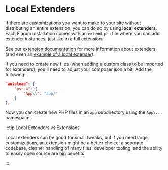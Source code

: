 # Local Extenders

If there are customizations you want to make to your site without distributing an entire extension, you can do so by using **local extenders**. Each Flarum installation comes with an `extend.php` file where you can add extender instances, just like in a full extension.

See our [extension documentation](extend/start.md) for more information about extenders (and even an [example of a local extender](extend/start.md#hello-world)).

If you need to create new files (when adding a custom class to be imported for extenders), you'll need to adjust your composer.json a bit.
Add the following:

```json
"autoload": {
    "psr-4": {
        "App\\": "app/"
    }
},
```

Now you can create new PHP files in an `app` subdirectory using the `App\...` namespace.

:::tip Local Extenders vs Extensions

Local extenders can be good for small tweaks, but if you need large customizations, an extension might be a better choice: a separate codebase, cleaner handling of many files, developer tooling, and the ability to easily open source are big benefits.

:::
